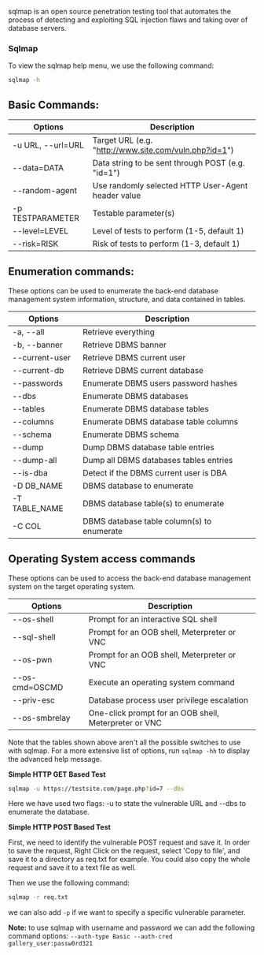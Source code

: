 sqlmap is an open source penetration testing tool that automates the process of detecting and exploiting SQL injection flaws and taking over of database servers.
### Sqlmap 

To view the sqlmap help menu, we use the following command:

```bash
sqlmap -h
```

## Basic Commands:

|**Options**|**Description**|
|---|---|
|-u URL, --url=URL|Target URL (e.g. "http://www.site.com/vuln.php?id=1")|
|--data=DATA|Data string to be sent through POST (e.g. "id=1")|
|--random-agent|Use randomly selected HTTP User-Agent header value|
|-p TESTPARAMETER|Testable parameter(s)|
|--level=LEVEL|Level of tests to perform (1-5, default 1)|
|--risk=RISK|Risk of tests to perform (1-3, default 1)|
## Enumeration commands:

These options can be used to enumerate the back-end database management system information, structure, and data contained in tables.

| Options        | Description                                |
| -------------- | ------------------------------------------ |
| -a, --all      | Retrieve everything                        |
| -b, --banner   | Retrieve DBMS banner                       |
| --current-user | Retrieve DBMS current user                 |
| --current-db   | Retrieve DBMS current database             |
| --passwords    | Enumerate DBMS users password hashes       |
| --dbs          | Enumerate DBMS databases                   |
| --tables       | Enumerate DBMS database tables             |
| --columns      | Enumerate DBMS database table columns      |
| --schema       | Enumerate DBMS schema                      |
| --dump         | Dump DBMS database table entries           |
| --dump-all     | Dump all DBMS databases tables entries     |
| --is-dba       | Detect if the DBMS current user is DBA     |
| -D DB_NAME     | DBMS database to enumerate                 |
| -T TABLE_NAME  | DBMS database table(s) to enumerate        |
| -C COL         | DBMS database table column(s) to enumerate |
## Operating System access commands

These options can be used to access the back-end database management system on the target operating system.

|Options|Description|
|---|---|
|--os-shell|Prompt for an interactive SQL shell|
|--sql-shell|Prompt for an OOB shell, Meterpreter or VNC|
|--os-pwn|Prompt for an OOB shell, Meterpreter or VNC|
|--os-cmd=OSCMD|Execute an operating system command|
|--priv-esc|Database process user privilege escalation|
|--os-smbrelay|One-click prompt for an OOB shell, Meterpreter or VNC|

Note that the tables shown above aren't all the possible switches to use with sqlmap. For a more extensive list of options, run `sqlmap -hh` to display the advanced help message.

**Simple HTTP GET Based Test**  
  
```bash
sqlmap -u https://testsite.com/page.php?id=7 --dbs
```

Here we have used two flags: -u to state the vulnerable URL and --dbs to enumerate the database.

**Simple HTTP POST Based Test**  

First, we need to identify the vulnerable POST request and save it. In order to save the request, Right Click on the request, select 'Copy to file', and save it to a directory as req.txt for example. You could also copy the whole request and save it to a text file as well.

Then we use the following command:

```bash
sqlmap -r req.txt
```

we can also add `-p` if we want to specify a specific vulnerable parameter.

**Note:** to use sqlmap with username and password we can add the following command options: `--auth-type Basic --auth-cred gallery_user:passw0rd321`
